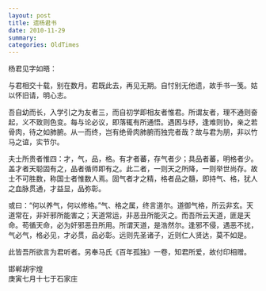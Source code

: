 ```yaml
---
layout: post
title: 遗杨君书
date: 2010-11-29
summary: 
categories: OldTimes
---
```


杨君见字如晤：

与君相交十载，别在数月。君既此去，再见无期。自忖别无他遗，故手书一笺。姑以怀旧请，明心志。

吾自幼而长，入学引之为友者三，而自初学即相友者惟君。所谓友者，理不通则奋起，义不致则色变。每与论必议，即落辄有所通悟。遇困与纾，逢难则协，亲之若骨肉，待之如肺腑。从一而终，岂有绝骨肉肺腑而独完者哉？故与君为朋，非以竹马之谊，实节尔。

夫士所贵者惟四：才，气，品，格。有才者蕃，存气者少；具品者蕃，明格者少。盖才者天聪固有之，品者循师即有之。此二者，一则天之所降，一则举世尚存。故士不可胜数，称国士者惟数人焉。固气者才之精，格者品之髓，即持气、格，犹人之血脉贯通，才益显，品弥彰。

或曰：“何以养气，何以修格。”气、格之属，终言道尔。道御气格，所云非玄。天道常在，非奸邪所能害之；天道常运，非恶丑所能灭之。而吾所云天道，匪是天命。苟循天命，必为奸邪恶丑所用。所谓天道，是浩然尔。逢邪不侵，遇恶不扰，气必气，格必见，才必贯，品必彰。远则先圣诸子，近则仁人贤达，莫不如是。

此皆吾所欲言为君听者。另奉马氏《百年孤独》一卷，知君所爱，故付印相赠。

邯郸胡宇煌  
庚寅七月十七于石家庄
